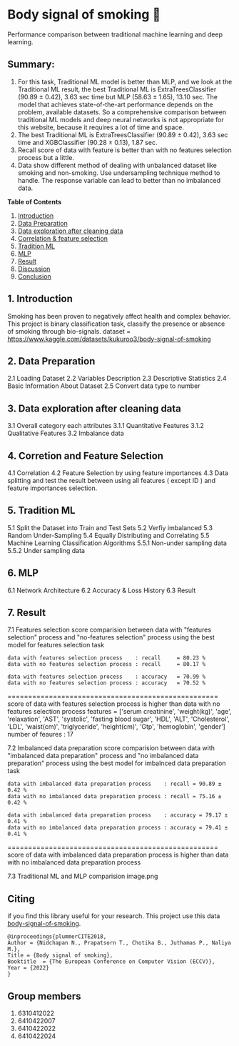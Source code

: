 # Body signal of smoking 🚬
Performance comparison between traditional machine learning and deep learning.

## Summary:
1. For this task, Traditional ML model is better than MLP, and we look at the Traditional ML result, the best Traditional ML is ExtraTreesClassifier (90.89 ± 0.42), 3.63 sec time but MLP (58.63 ± 1.65), 13.10 sec. The model that achieves state-of-the-art performance depends on the problem, available datasets. So a comprehensive comparison between traditional ML models and deep neural networks is not appropriate for this website, because it requires a lot of time and space.
2. The best Traditional ML is ExtraTreesClassifier (90.89 ± 0.42), 3.63 sec time and XGBClassifier (90.28 ± 0.13), 1.87 sec.
3. Recall score of data with feature is better than with no features selection process but a little.
4. Data show different method of dealing with unbalanced dataset like smoking and non-smoking. Use undersampling technique method to handle. The response variable can lead to better than no imbalanced data.

**Table of Contents**
1. [Introduction](#Introduction)
2. [Data Preparation](#Data-Preparation)
3. [Data exploration after cleaning data](#Data-exploration-after-cleaning-data)
4. [Correlation & feature selection](#Corretion-and-Feature-Selection)
5. [Tradition ML](#Tradition-ML)
6. [MLP](#MLP)
7. [Result](#Result)
8. [Discussion](#t8.)
9. [Conclusion](#t9.)

## 1. Introduction
Smoking has been proven to negatively affect health and complex behavior. This project is binary classification task, classify the presence or absence of smoking through bio-signals.
dataset = https://www.kaggle.com/datasets/kukuroo3/body-signal-of-smoking

## 2. Data Preparation
2.1 Loading Dataset
2.2 Variables Description
2.3 Descriptive Statistics
2.4 Basic Information About Dataset
2.5 Convert data type to number

## 3. Data exploration after cleaning data
3.1 Overall category each attributes
3.1.1 Quantitative Features
3.1.2 Qualitative Features
3.2 Imbalance data

## 4. Corretion and Feature Selection
4.1 Correlation
4.2 Feature Selection by using feature importances
4.3 Data splitting and test the result between using all features ( except ID ) and feature importances selection.

## 5. Tradition ML
5.1 Split the Dataset into Train and Test Sets
5.2 Verfiy imbalanced
5.3 Random Under-Sampling
5.4 Equally Distributing and Correlating
5.5 Machine Learning Classification Algorithms
5.5.1 Non-under sampling data
5.5.2 Under sampling data

## 6. MLP
6.1 Network Architecture
6.2 Accuracy & Loss History
6.3 Result

## 7. Result
7.1 Features selection
score comparision between data with "features selection" process and "no-features selection" process
<GaussianNB> using the best model for features selection task

	data with features selection process    : recall     = 80.23 %
	data with no features selection process : recall     = 80.17 %

	data with features selection process    : accuracy   = 70.99 %
	data with no features selection process : accuracy   = 70.52 %
===================================================
score of data with features selection process is higher than data with no features selection process
features =  ['serum creatinine', 'weight(kg)', 'age', 'relaxation', 'AST', 'systolic', 'fasting blood sugar', 'HDL', 'ALT', 'Cholesterol', 'LDL', 'waist(cm)', 'triglyceride', 'height(cm)', 'Gtp', 'hemoglobin', 'gender']
number of feaures : 17

7.2 Imbalanced data preparation
score comparision between data with "imbalanced data preparation" process and "no imbalanced data preparation" process
<ExtraTreesClassifier> using the best model for imbalnced data preparation task

	data with imbalanced data preparation process    : recall = 90.89 ± 0.42 %
	data with no imbalanced data preparation process : recall = 75.16 ± 0.42 %

	data with imbalanced data preparation process    : accuracy = 79.17 ± 0.41 %
	data with no imbalanced data preparation process : accuracy = 79.41 ± 0.41 %
===================================================
score of data with imbalanced data preparation process is higher than data with no imbalanced data preparation process

7.3 Traditional ML and MLP comparision
image.png

## Citing

if you find this library useful for your research. This project use this data [body-signal-of-smoking](https://www.kaggle.com/datasets/kukuroo3/body-signal-of-smoking).

    @inproceedings{plummerCITE2018,
	Author = {Nidchapan N., Prapatsorn T., Chotika B., Juthamas P., Naliya M.},
	Title = {Body signal of smoking},
	Booktitle  = {The European Conference on Computer Vision (ECCV)},
	Year = {2022}
    }

## Group members
1. 6310412022
2. 6410422007
3. 6410422022
4. 6410422024